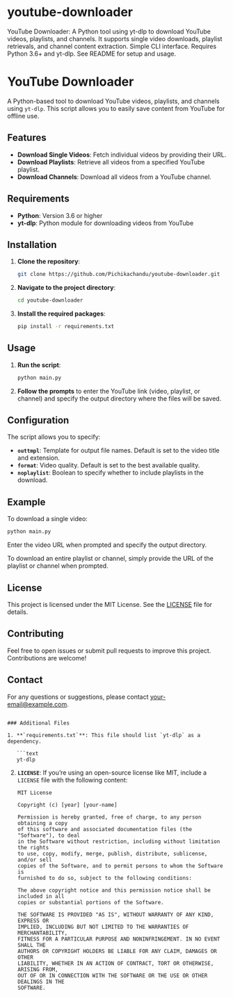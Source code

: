 # youtube-downloader
YouTube Downloader: A Python tool using yt-dlp to download YouTube videos, playlists, and channels. It supports single video downloads, playlist retrievals, and channel content extraction. Simple CLI interface. Requires Python 3.6+ and yt-dlp. See README for setup and usage.

# YouTube Downloader

A Python-based tool to download YouTube videos, playlists, and channels using `yt-dlp`. This script allows you to easily save content from YouTube for offline use.

## Features

- **Download Single Videos**: Fetch individual videos by providing their URL.
- **Download Playlists**: Retrieve all videos from a specified YouTube playlist.
- **Download Channels**: Download all videos from a YouTube channel.

## Requirements

- **Python**: Version 3.6 or higher
- **yt-dlp**: Python module for downloading videos from YouTube

## Installation

1. **Clone the repository**:

   ```bash
   git clone https://github.com/Pichikachandu/youtube-downloader.git
   ```

2. **Navigate to the project directory**:

   ```bash
   cd youtube-downloader
   ```

3. **Install the required packages**:

   ```bash
   pip install -r requirements.txt
   ```

## Usage

1. **Run the script**:

   ```bash
   python main.py
   ```

2. **Follow the prompts** to enter the YouTube link (video, playlist, or channel) and specify the output directory where the files will be saved.

## Configuration

The script allows you to specify:

- **`outtmpl`**: Template for output file names. Default is set to the video title and extension.
- **`format`**: Video quality. Default is set to the best available quality.
- **`noplaylist`**: Boolean to specify whether to include playlists in the download.

## Example

To download a single video:

```bash
python main.py
```
Enter the video URL when prompted and specify the output directory.

To download an entire playlist or channel, simply provide the URL of the playlist or channel when prompted.

## License

This project is licensed under the MIT License. See the [LICENSE](LICENSE) file for details.

## Contributing

Feel free to open issues or submit pull requests to improve this project. Contributions are welcome!

## Contact

For any questions or suggestions, please contact [your-email@example.com](mailto:your-email@example.com).

```

### Additional Files

1. **`requirements.txt`**: This file should list `yt-dlp` as a dependency.
   
   ```text
   yt-dlp
   ```

2. **`LICENSE`**: If you’re using an open-source license like MIT, include a `LICENSE` file with the following content:

   ```text
   MIT License

   Copyright (c) [year] [your-name]

   Permission is hereby granted, free of charge, to any person obtaining a copy
   of this software and associated documentation files (the "Software"), to deal
   in the Software without restriction, including without limitation the rights
   to use, copy, modify, merge, publish, distribute, sublicense, and/or sell
   copies of the Software, and to permit persons to whom the Software is
   furnished to do so, subject to the following conditions:

   The above copyright notice and this permission notice shall be included in all
   copies or substantial portions of the Software.

   THE SOFTWARE IS PROVIDED "AS IS", WITHOUT WARRANTY OF ANY KIND, EXPRESS OR
   IMPLIED, INCLUDING BUT NOT LIMITED TO THE WARRANTIES OF MERCHANTABILITY,
   FITNESS FOR A PARTICULAR PURPOSE AND NONINFRINGEMENT. IN NO EVENT SHALL THE
   AUTHORS OR COPYRIGHT HOLDERS BE LIABLE FOR ANY CLAIM, DAMAGES OR OTHER
   LIABILITY, WHETHER IN AN ACTION OF CONTRACT, TORT OR OTHERWISE, ARISING FROM,
   OUT OF OR IN CONNECTION WITH THE SOFTWARE OR THE USE OR OTHER DEALINGS IN THE
   SOFTWARE.
   ```
